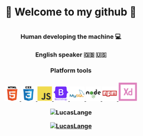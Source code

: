 <h1 align="center" border="1px ">  📌 Welcome to my github 📌 <h1> 
<h3 align="center" border="1px"> Human developing the machine 💻   <h3> 
<h3 align="center" border="1px"> English speaker 🇬🇧 🇺🇸  <h3> 
<h3 align="center"> Platform tools <h3>
<p align="center">
 <a href="https://www.w3schools.com/css/" target="_blanck"><img src="https://raw.githubusercontent.com/devicons/devicon/master/icons/html5/html5-original-wordmark.svg" width="40" height="40"/>
 </a>
 <a href="https://www.w3schools.com/css/" target="_blanck"><img src="https://raw.githubusercontent.com/devicons/devicon/master/icons/css3/css3-original-wordmark.svg" width="40" height="40"/>
 </a>
 <a href="https://www.w3schools.com/css/" target="_blanck"><img src="https://raw.githubusercontent.com/devicons/devicon/master/icons/javascript/javascript-original.svg" width="40" height="40"/>
 </a>
 <a href="https://www.w3schools.com/css/" target=""><img src="https://raw.githubusercontent.com/devicons/devicon/master/icons/bootstrap/bootstrap-plain-wordmark.svg" width="40" height="40"/>
 </a>
 <a href="https://www.w3schools.com/css/" target=""><img src="https://raw.githubusercontent.com/devicons/devicon/master/icons/mysql/mysql-original-wordmark.svg" width="40" height="40"/> 
   <a href="https://www.w3schools.com/css/" target=""><img src="https://raw.githubusercontent.com/devicons/devicon/master/icons/nodejs/nodejs-original-wordmark.svg" width="40" height="40"/> 
  </a>
   <a href="https://www.w3schools.com/css/" target=""><img src="https://raw.githubusercontent.com/devicons/devicon/master/icons/npm/npm-original-wordmark.svg" width="40" height="40"/> 
  </a>
  <a href="https://www.w3schools.com/css/" target=""><img src="https://raw.githubusercontent.com/devicons/devicon/master/icons/xd/xd-line.svg" width="50" height="50"/> 
  </a>
 
</p>
<p align="center">
    <img src="https://github-readme-stats.vercel.app/api?username=LucasLange&show_icons=true" alt="LucasLange"/>
</p>

<p align="center">
    <a href="https://www.linkedin.com/in/lucas-lange-28a38a123/" target="blank">
        <img align="center" src="https://cdn.jsdelivr.net/npm/simple-icons@3.0.1/icons/linkedin.svg" alt="LucasLange" height="40" width="40" />
    </a>
</p>



